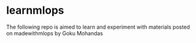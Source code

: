# learnmlops
The following repo is aimed to learn and experiment with materials posted on madewithmlops by Goku Mohandas
